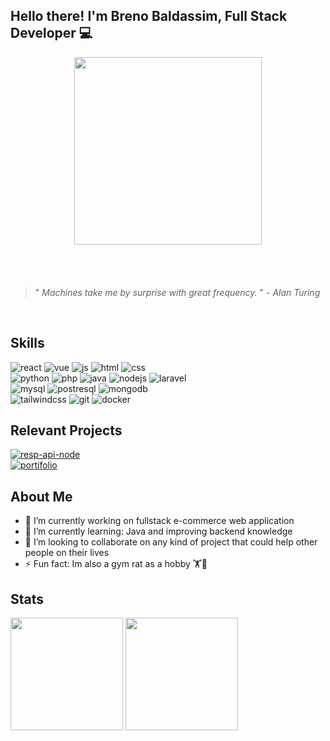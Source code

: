 ## Hello there!  I'm Breno Baldassim, Full Stack Developer 💻

<div id="header" align="center" style="margin-bottom:20px;" >
  <img src="https://media3.giphy.com/media/v1.Y2lkPTc5MGI3NjExa3Roc3V3MXptdjdhNjkyaWN5M3A3bTFjcGtiajZhdnVnZGExdmtteCZlcD12MV9pbnRlcm5hbF9naWZfYnlfaWQmY3Q9Zw/2IudUHdI075HL02Pkk/giphy.gif" width="300"/>
</div>

<br/>
<br/>

> "<em> Machines take me by surprise with great frequency.  </em>"
> <em> -  Alan Turing </em>

<br/>

## Skills
<!--
<p align="center">
  <a href="https://skillicons.dev">
    <img src="https://skillicons.dev/icons?i=react,vue,js,html,css,nodejs,laravel,python,fastapi,java,mysql,postgres,mongodb,expressjs,tailwindcss,git,docker&perline=10" />
  </a>
</p>
-->
<p align="">
  <img alt="react" src="https://img.shields.io/badge/React-20232A?style=for-the-badge&logo=react&logoColor=61DAFB"/>
  <img alt="vue" src="https://img.shields.io/badge/Vue.js-35495E?style=for-the-badge&logo=vue.js&logoColor=4FC08D"/>
  <img alt="js" src="https://img.shields.io/badge/JavaScript-323330?style=for-the-badge&logo=javascript&logoColor=F7DF1E"/>
  <img alt="html" src="https://img.shields.io/badge/HTML5-E34F26?style=for-the-badge&logo=html5&logoColor=white"/>
  <img alt="css" src="https://img.shields.io/badge/CSS3-1572B6?style=for-the-badge&logo=css3&logoColor=white"/>
  <br/>
  <img alt="python" src="https://img.shields.io/badge/Python-14354C?style=for-the-badge&logo=python&logoColor=white"/>
  <img alt="php" src="https://img.shields.io/badge/PHP-777BB4?style=for-the-badge&logo=php&logoColor=white"/>
  <img alt="java" src="https://img.shields.io/badge/JAVA-FF0000?style=for-the-badge&logo=openjdk&logoColor=white"/>
  <img alt="nodejs" src="https://img.shields.io/badge/Node.js-43853D?style=for-the-badge&logo=node.js&logoColor=white"/>
  <img alt="laravel" src="https://img.shields.io/badge/Laravel-FF2D20?style=for-the-badge&logo=laravel&logoColor=white"/>
  <br/>
  <img alt="mysql" src="https://img.shields.io/badge/MySQL-00000F?style=for-the-badge&logo=mysql&logoColor=white"/>
  <img alt="postresql" src="https://img.shields.io/badge/PostgreSQL-316192?style=for-the-badge&logo=postgresql&logoColor=white"/>
  <img alt="mongodb" src="https://img.shields.io/badge/MongoDB-4EA94B?style=for-the-badge&logo=mongodb&logoColor=white"/>
  <br/>
  <img alt="tailwindcss" src="https://img.shields.io/badge/Tailwind_CSS-38B2AC?style=for-the-badge&logo=tailwind-css&logoColor=white"/>
  <img alt="git" src="https://img.shields.io/badge/Git-E34F26?style=for-the-badge&logo=git&logoColor=white"/>
  <img alt="docker" src="https://img.shields.io/badge/Docker-2496ED?style=for-the-badge&logo=docker&logoColor=white"/>
</p>

## Relevant Projects
<p align="">
  <a href="https://github.com/brenobaldassim/portifolio-node-rest-api-authentication">
    <img alt="resp-api-node" src="https://img.shields.io/badge/REST%20API%20WITH%20USER%20AUTH-green?style=for-the-badge&logo=nodedotjs&logoColor=white"/>
  </a>
  <br/>
  <a href="https://github.com/brenobaldassim/brenobaldassim.github.io">
    <img alt="portifolio" src="https://img.shields.io/badge/my%20potifolio%20website-2ba84a?style=for-the-badge&logo=vue.js&logoColor=white"/>
  </a>
</p>

## About Me
<div>
    <ul>
      <li>🔭 I’m currently working on fullstack e-commerce web application</li>
      <li>🌱 I’m currently learning: Java and improving backend knowledge</li>
      <li>👯 I’m looking to collaborate on any kind of project that could help other people on their lives</li>
      <li>⚡ Fun fact: Im also a gym rat as a hobby 🏋️🐀</li>
    </ul>
</div>

## Stats
<div>
  <img height="180em" src="https://github-readme-stats.vercel.app/api?username=brenobaldassim&show_icons=true&theme=merko"/>
  <img height="180em" src="https://github-readme-stats.vercel.app/api/top-langs/?username=brenobaldassim&layout=compact&langs_count=7&theme=merko"/>
</div>
